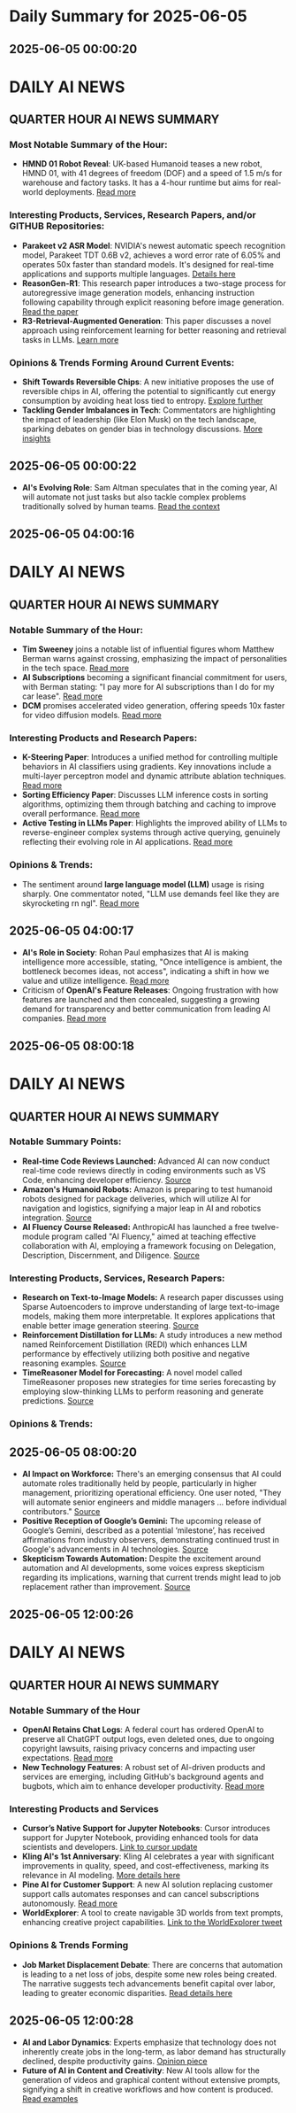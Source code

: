 # Daily Summary for 2025-06-05

## 2025-06-05 00:00:20

# DAILY AI NEWS

## QUARTER HOUR AI NEWS SUMMARY

### Most Notable Summary of the Hour:
- **HMND 01 Robot Reveal**: UK-based Humanoid teases a new robot, HMND 01, with 41 degrees of freedom (DOF) and a speed of 1.5 m/s for warehouse and factory tasks. It has a 4-hour runtime but aims for real-world deployments. [Read more](https://x.com/i/web/status/1930414264696688940)

### Interesting Products, Services, Research Papers, and/or GITHUB Repositories:
- **Parakeet v2 ASR Model**: NVIDIA's newest automatic speech recognition model, Parakeet TDT 0.6B v2, achieves a word error rate of 6.05% and operates 50x faster than standard models. It's designed for real-time applications and supports multiple languages. [Details here](https://x.com/i/web/status/1930387294156140843)
- **ReasonGen-R1**: This research paper introduces a two-stage process for autoregressive image generation models, enhancing instruction following capability through explicit reasoning before image generation. [Read the paper](https://arxiv.org/abs/2505.24875)
- **R3-Retrieval-Augmented Generation**: This paper discusses a novel approach using reinforcement learning for better reasoning and retrieval tasks in LLMs. [Learn more](https://arxiv.org/abs/2505.23794)

### Opinions & Trends Forming Around Current Events:
- **Shift Towards Reversible Chips**: A new initiative proposes the use of reversible chips in AI, offering the potential to significantly cut energy consumption by avoiding heat loss tied to entropy. [Explore further](https://x.com/i/web/status/1930403213645103533)
- **Tackling Gender Imbalances in Tech**: Commentators are highlighting the impact of leadership (like Elon Musk) on the tech landscape, sparking debates on gender bias in technology discussions. [More insights](https://x.com/i/web/status/1930405177288253906)

## 2025-06-05 00:00:22

- **AI's Evolving Role**: Sam Altman speculates that in the coming year, AI will automate not just tasks but also tackle complex problems traditionally solved by human teams. [Read the context](https://x.com/i/web/status/1930377343907856577)

## 2025-06-05 04:00:16

# DAILY AI NEWS

## QUARTER HOUR AI NEWS SUMMARY

### Notable Summary of the Hour:
- **Tim Sweeney** joins a notable list of influential figures whom Matthew Berman warns against crossing, emphasizing the impact of personalities in the tech space. [Read more](https://x.com/i/web/status/1930470537178034544)
- **AI Subscriptions** becoming a significant financial commitment for users, with Berman stating: "I pay more for AI subscriptions than I do for my car lease". [Read more](https://x.com/i/web/status/1930469158384480612)
- **DCM** promises accelerated video generation, offering speeds 10x faster for video diffusion models. [Read more](https://x.com/i/web/status/1930467996243316953)

### Interesting Products and Research Papers:
- **K-Steering Paper**: Introduces a unified method for controlling multiple behaviors in AI classifiers using gradients. Key innovations include a multi-layer perceptron model and dynamic attribute ablation techniques. [Read more](https://x.com/i/web/status/1930464343810027962)
- **Sorting Efficiency Paper**: Discusses LLM inference costs in sorting algorithms, optimizing them through batching and caching to improve overall performance. [Read more](https://x.com/i/web/status/1930448992342609928)
- **Active Testing in LLMs Paper**: Highlights the improved ability of LLMs to reverse-engineer complex systems through active querying, genuinely reflecting their evolving role in AI applications. [Read more](https://x.com/i/web/status/1930436913694990463)

### Opinions & Trends:
- The sentiment around **large language model (LLM)** usage is rising sharply. One commentator noted, "LLM use demands feel like they are skyrocketing rn ngl". [Read more](https://x.com/i/web/status/1930456935159275955)

## 2025-06-05 04:00:17

- **AI's Role in Society**: Rohan Paul emphasizes that AI is making intelligence more accessible, stating, "Once intelligence is ambient, the bottleneck becomes ideas, not access", indicating a shift in how we value and utilize intelligence. [Read more](https://x.com/i/web/status/1930420554378453204) 
- Criticism of **OpenAI's Feature Releases**: Ongoing frustration with how features are launched and then concealed, suggesting a growing demand for transparency and better communication from leading AI companies. [Read more](https://x.com/i/web/status/1930416327635939847)

## 2025-06-05 08:00:18

# DAILY AI NEWS

## QUARTER HOUR AI NEWS SUMMARY

### Notable Summary Points:
- **Real-time Code Reviews Launched:** Advanced AI can now conduct real-time code reviews directly in coding environments such as VS Code, enhancing developer efficiency. [Source](https://x.com/i/web/status/1930526986671440233)
- **Amazon's Humanoid Robots:** Amazon is preparing to test humanoid robots designed for package deliveries, which will utilize AI for navigation and logistics, signifying a major leap in AI and robotics integration. [Source](https://x.com/i/web/status/1930520966527930535)
- **AI Fluency Course Released:** AnthropicAI has launched a free twelve-module program called "AI Fluency," aimed at teaching effective collaboration with AI, employing a framework focusing on Delegation, Description, Discernment, and Diligence. [Source](https://x.com/i/web/status/1930522982717255884)

### Interesting Products, Services, Research Papers:
- **Research on Text-to-Image Models:** A research paper discusses using Sparse Autoencoders to improve understanding of large text-to-image models, making them more interpretable. It explores applications that enable better image generation steering. [Source](https://x.com/i/web/status/1930525748235747587)
- **Reinforcement Distillation for LLMs:** A study introduces a new method named Reinforcement Distillation (REDI) which enhances LLM performance by effectively utilizing both positive and negative reasoning examples. [Source](https://x.com/i/web/status/1930510397175455783)
- **TimeReasoner Model for Forecasting:** A novel model called TimeReasoner proposes new strategies for time series forecasting by employing slow-thinking LLMs to perform reasoning and generate predictions. [Source](https://x.com/i/web/status/1930479695071719702)

### Opinions & Trends:

## 2025-06-05 08:00:20

- **AI Impact on Workforce:** There's an emerging consensus that AI could automate roles traditionally held by people, particularly in higher management, prioritizing operational efficiency. One user noted, "They will automate senior engineers and middle managers ... before individual contributors." [Source](https://x.com/i/web/status/1930516091442495994)
- **Positive Reception of Google’s Gemini:** The upcoming release of Google’s Gemini, described as a potential ‘milestone’, has received affirmations from industry observers, demonstrating continued trust in Google's advancements in AI technologies. [Source](https://x.com/i/web/status/1930517013920924111)
- **Skepticism Towards Automation:** Despite the excitement around automation and AI developments, some voices express skepticism regarding its implications, warning that current trends might lead to job replacement rather than improvement. [Source](https://x.com/i/web/status/1930508166975897872)

## 2025-06-05 12:00:26

# DAILY AI NEWS

## QUARTER HOUR AI NEWS SUMMARY

### Notable Summary of the Hour
- **OpenAI Retains Chat Logs**: A federal court has ordered OpenAI to preserve all ChatGPT output logs, even deleted ones, due to ongoing copyright lawsuits, raising privacy concerns and impacting user expectations. [Read more](https://x.com/i/web/status/1930569504716661039)
- **New Technology Features**: A robust set of AI-driven products and services are emerging, including GitHub's background agents and bugbots, which aim to enhance developer productivity. [Read more](https://x.com/i/web/status/1930595262181056691)

### Interesting Products and Services
- **Cursor’s Native Support for Jupyter Notebooks**: Cursor introduces support for Jupyter Notebook, providing enhanced tools for data scientists and developers. [Link to cursor update](https://x.com/i/web/status/1930594177298952414)
- **Kling AI's 1st Anniversary**: Kling AI celebrates a year with significant improvements in quality, speed, and cost-effectiveness, marking its relevance in AI modeling. [More details here](https://x.com/i/web/status/1930594429301096581)
- **Pine AI for Customer Support**: A new AI solution replacing customer support calls automates responses and can cancel subscriptions autonomously. [Read more](https://x.com/i/web/status/1930560789124936137)
- **WorldExplorer**: A tool to create navigable 3D worlds from text prompts, enhancing creative project capabilities. [Link to the WorldExplorer tweet](https://x.com/i/web/status/1930592670113517687)

### Opinions & Trends Forming
- **Job Market Displacement Debate**: There are concerns that automation is leading to a net loss of jobs, despite some new roles being created. The narrative suggests tech advancements benefit capital over labor, leading to greater economic disparities. [Read details here](https://x.com/i/web/status/1930592046428897595)

## 2025-06-05 12:00:28

- **AI and Labor Dynamics**: Experts emphasize that technology does not inherently create jobs in the long-term, as labor demand has structurally declined, despite productivity gains. [Opinion piece](https://x.com/i/web/status/1930592748244992131)
- **Future of AI in Content and Creativity**: New AI tools allow for the generation of videos and graphical content without extensive prompts, signifying a shift in creative workflows and how content is produced. [Read examples](https://x.com/i/web/status/1930591009211101599)


